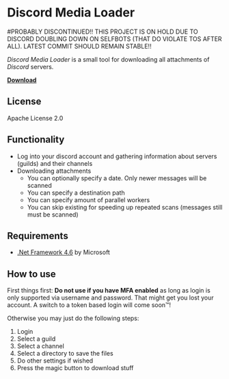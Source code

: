 # Discord Media Loader

#PROBABLY DISCONTINUED!! THIS PROJECT IS ON HOLD DUE TO DISCORD DOUBLING DOWN ON SELFBOTS (THAT DO VIOLATE TOS AFTER ALL). LATEST COMMIT SHOULD REMAIN STABLE!!

*Discord Media Loader* is a small tool for downloading all attachments of *Discord* servers. 

**[Download](https://github.com/Serraniel/DiscordMediaLoader/releases)**


## License
Apache License 2.0


## Functionality
* Log into your discord account and gathering information about servers (guilds) and their channels
* Downloading attachments
  * You can optionally specify a date. Only newer messages will be scanned
  * You can specify a destination path
  * You can specify amount of parallel workers
  * You can skip existing for speeding up repeated scans (messages still must be scanned)
  
  
## Requirements
 * [.Net Framework 4.6](https://www.microsoft.com/en-us/download/details.aspx?id=48137) by Microsoft

## How to use
First things first: **Do not use if you have MFA enabled** as long as login is only supported via username and password. That might get you lost your account. A switch to a token based login will come soon™!

Otherwise you may just do the following steps:
 1. Login
 2. Select a guild
 3. Select a channel
 4. Select a directory to save the files
 5. Do other settings if wished
 6. Press the magic button to download stuff
